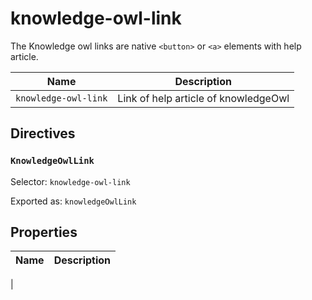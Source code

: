 # knowledge-owl-link

The Knowledge owl links are native `<button>` or `<a>` elements with help article.

| **Name**             | **Description**                      |
| -------------------- | ------------------------------------ |
| `knowledge-owl-link` | Link of help article of knowledgeOwl |

## Directives

### `KnowledgeOwlLink`

Selector: `knowledge-owl-link`

Exported as: `knowledgeOwlLink`

## Properties

| Name | Description |
| ---- | ----------- |


|
